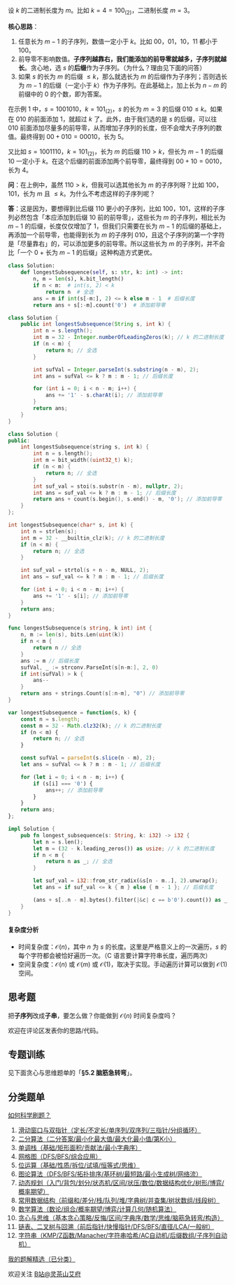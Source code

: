 设 $k$ 的二进制长度为 $m$。比如 $k=4=100_{(2)}$，二进制长度 $m=3$。

**核心思路**：

1. 任意长为 $m-1$ 的子序列，数值一定小于 $k$。比如 $00$，$01$，$10$，$11$ 都小于 $100$。
2. 前导零不影响数值。**子序列越靠右，我们能添加的前导零就越多，子序列就越长**。贪心地，选 $s$ 的**后缀**作为子序列。（为什么？理由见下面的问答）
3. 如果 $s$ 的长为 $m$ 的后缀 $\le k$，那么就选长为 $m$ 的后缀作为子序列；否则选长为 $m-1$ 的后缀（一定小于 $k$）作为子序列。在此基础上，加上长为 $n-m$ 的前缀中的 $0$ 的个数，即为答案。

在示例 1 中，$s=1001010$，$k=101_{(2)}$，$s$ 的长为 $m=3$ 的后缀 $010\le k$。如果在 $010$ 的前面添加 $1$，就超过 $k$ 了。此外，由于我们选的是 $s$ 的后缀，可以往 $010$ 前面添加尽量多的前导零，从而增加子序列的长度，但不会增大子序列的数值。最终得到 $00 + 010 = 00010$，长为 $5$。

又比如 $s=1001110$，$k=101_{(2)}$，长为 $m$ 的后缀 $110>k$，但长为 $m-1$ 的后缀 $10$ 一定小于 $k$。在这个后缀的前面添加两个前导零，最终得到 $00 + 10 = 0010$，长为 $4$。

**问**：在上例中，虽然 $110>k$，但我可以选其他长为 $m$ 的子序列呀？比如 $100$，$101$，长为 $m$ 且 $\le k$。为什么不考虑这样的子序列呢？

**答**：这是因为，要想得到比后缀 $110$ 更小的子序列，比如 $100$，$101$，这样的子序列必然包含「本应添加到后缀 $10$ 前的前导零」，这些长为 $m$ 的子序列，相比长为 $m-1$ 的后缀，长度仅仅增加了 $1$，但我们只需要在长为 $m-1$ 的后缀的基础上，再添加一个前导零，也能得到长为 $m$ 的子序列 $010$，且这个子序列的第一个字符是「尽量靠右」的，可以添加更多的前导零。所以这些长为 $m$ 的子序列，并不会比「一个 $0$ + 长为 $m-1$ 的后缀」这种构造方式更优。

```py [sol-Python3]
class Solution:
    def longestSubsequence(self, s: str, k: int) -> int:
        n, m = len(s), k.bit_length()
        if n < m:  # int(s, 2) < k
            return n  # 全选
        ans = m if int(s[-m:], 2) <= k else m - 1  # 后缀长度
        return ans + s[:-m].count('0')  # 添加前导零
```

```java [sol-Java]
class Solution {
    public int longestSubsequence(String s, int k) {
        int n = s.length();
        int m = 32 - Integer.numberOfLeadingZeros(k); // k 的二进制长度
        if (n < m) {
            return n; // 全选
        }

        int sufVal = Integer.parseInt(s.substring(n - m), 2);
        int ans = sufVal <= k ? m : m - 1; // 后缀长度

        for (int i = 0; i < n - m; i++) {
            ans += '1' - s.charAt(i); // 添加前导零
        }
        return ans;
    }
}
```

```cpp [sol-C++]
class Solution {
public:
    int longestSubsequence(string s, int k) {
        int n = s.length();
        int m = bit_width((uint32_t) k);
        if (n < m) {
            return n; // 全选
        }
        int suf_val = stoi(s.substr(n - m), nullptr, 2);
        int ans = suf_val <= k ? m : m - 1; // 后缀长度
        return ans + count(s.begin(), s.end() - m, '0'); // 添加前导零
    }
};
```

```c [sol-C]
int longestSubsequence(char* s, int k) {
    int n = strlen(s);
    int m = 32 - __builtin_clz(k); // k 的二进制长度
    if (n < m) {
        return n; // 全选
    }

    int suf_val = strtol(s + n - m, NULL, 2);
    int ans = suf_val <= k ? m : m - 1; // 后缀长度

    for (int i = 0; i < n - m; i++) {
        ans += '1' - s[i]; // 添加前导零
    }
    return ans;
}
```

```go [sol-Go]
func longestSubsequence(s string, k int) int {
	n, m := len(s), bits.Len(uint(k))
	if n < m {
		return n // 全选
	}
	ans := m // 后缀长度
	sufVal, _ := strconv.ParseInt(s[n-m:], 2, 0)
	if int(sufVal) > k {
		ans--
	}
	return ans + strings.Count(s[:n-m], "0") // 添加前导零
}
```

```js [sol-JavaScript]
var longestSubsequence = function(s, k) {
    const n = s.length;
    const m = 32 - Math.clz32(k); // k 的二进制长度
    if (n < m) {
        return n; // 全选
    }

    const sufVal = parseInt(s.slice(n - m), 2);
    let ans = sufVal <= k ? m : m - 1; // 后缀长度

    for (let i = 0; i < n - m; i++) {
        if (s[i] === '0') {
            ans++; // 添加前导零
        }
    }
    return ans;
};
```

```rust [sol-Rust]
impl Solution {
    pub fn longest_subsequence(s: String, k: i32) -> i32 {
        let n = s.len();
        let m = (32 - k.leading_zeros()) as usize; // k 的二进制长度
        if n < m {
            return n as _; // 全选
        }

        let suf_val = i32::from_str_radix(&s[n - m..], 2).unwrap();
        let ans = if suf_val <= k { m } else { m - 1 }; // 后缀长度

        (ans + s[..n - m].bytes().filter(|&c| c == b'0').count()) as _ // 添加前导零
    }
}
```

#### 复杂度分析

- 时间复杂度：$\mathcal{O}(n)$，其中 $n$ 为 $s$ 的长度。这里是严格意义上的一次遍历，$s$ 的每个字符都会被恰好遍历一次。（C 语言要计算字符串长度，遍历两次）
- 空间复杂度：$\mathcal{O}(n)$ 或 $\mathcal{O}(m)$ 或 $\mathcal{O}(1)$，取决于实现。手动遍历计算可以做到 $\mathcal{O}(1)$ 空间。

## 思考题

把**子序列**改成**子串**，要怎么做？你能做到 $\mathcal{O}(n)$ 时间复杂度吗？

欢迎在评论区发表你的思路/代码。

## 专题训练

见下面贪心与思维题单的「**§5.2 脑筋急转弯**」。

## 分类题单

[如何科学刷题？](https://leetcode.cn/circle/discuss/RvFUtj/)

1. [滑动窗口与双指针（定长/不定长/单序列/双序列/三指针/分组循环）](https://leetcode.cn/circle/discuss/0viNMK/)
2. [二分算法（二分答案/最小化最大值/最大化最小值/第K小）](https://leetcode.cn/circle/discuss/SqopEo/)
3. [单调栈（基础/矩形面积/贡献法/最小字典序）](https://leetcode.cn/circle/discuss/9oZFK9/)
4. [网格图（DFS/BFS/综合应用）](https://leetcode.cn/circle/discuss/YiXPXW/)
5. [位运算（基础/性质/拆位/试填/恒等式/思维）](https://leetcode.cn/circle/discuss/dHn9Vk/)
6. [图论算法（DFS/BFS/拓扑排序/基环树/最短路/最小生成树/网络流）](https://leetcode.cn/circle/discuss/01LUak/)
7. [动态规划（入门/背包/划分/状态机/区间/状压/数位/数据结构优化/树形/博弈/概率期望）](https://leetcode.cn/circle/discuss/tXLS3i/)
8. [常用数据结构（前缀和/差分/栈/队列/堆/字典树/并查集/树状数组/线段树）](https://leetcode.cn/circle/discuss/mOr1u6/)
9. [数学算法（数论/组合/概率期望/博弈/计算几何/随机算法）](https://leetcode.cn/circle/discuss/IYT3ss/)
10. [贪心与思维（基本贪心策略/反悔/区间/字典序/数学/思维/脑筋急转弯/构造）](https://leetcode.cn/circle/discuss/g6KTKL/)
11. [链表、二叉树与回溯（前后指针/快慢指针/DFS/BFS/直径/LCA/一般树）](https://leetcode.cn/circle/discuss/K0n2gO/)
12. [字符串（KMP/Z函数/Manacher/字符串哈希/AC自动机/后缀数组/子序列自动机）](https://leetcode.cn/circle/discuss/SJFwQI/)

[我的题解精选（已分类）](https://github.com/EndlessCheng/codeforces-go/blob/master/leetcode/SOLUTIONS.md)

欢迎关注 [B站@灵茶山艾府](https://space.bilibili.com/206214)
